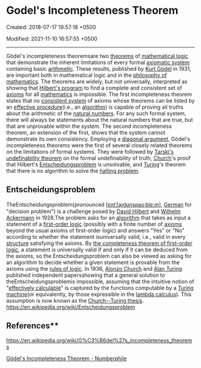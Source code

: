 # Godel's Incompleteness Theorem

Created: 2018-07-17 19:57:18 +0500

Modified: 2021-11-10 16:57:55 +0500

---

Gödel's incompleteness theoremsare two [theorems](https://en.wikipedia.org/wiki/Theorem) of [mathematical logic](https://en.wikipedia.org/wiki/Mathematical_logic) that demonstrate the inherent limitations of every formal [axiomatic system](https://en.wikipedia.org/wiki/Axiomatic_system) containing basic [arithmetic](https://en.wikipedia.org/wiki/Arithmetic). These results, published by [Kurt Gödel](https://en.wikipedia.org/wiki/Kurt_G%C3%B6del) in 1931, are important both in mathematical logic and in the [philosophy of mathematics](https://en.wikipedia.org/wiki/Philosophy_of_mathematics). The theorems are widely, but not universally, interpreted as showing that [Hilbert's program](https://en.wikipedia.org/wiki/Hilbert%27s_program) to find a complete and consistent set of [axioms](https://en.wikipedia.org/wiki/Axiom) for all [mathematics](https://en.wikipedia.org/wiki/Mathematics) is impossible.
The first incompleteness theorem states that no [consistent system](https://en.wikipedia.org/wiki/Consistency) of axioms whose theorems can be listed by an [effective procedure](https://en.wikipedia.org/wiki/Effective_procedure)(i.e., an [algorithm](https://en.wikipedia.org/wiki/Algorithm)) is capable of proving all truths about the arithmetic of the [natural numbers](https://en.wikipedia.org/wiki/Natural_number). For any such formal system, there will always be statements about the natural numbers that are true, but that are unprovable within the system. The second incompleteness theorem, an extension of the first, shows that the system cannot demonstrate its own consistency.
Employing a [diagonal argument](https://en.wikipedia.org/wiki/Cantor%27s_diagonal_argument), Gödel's incompleteness theorems were the first of several closely related theorems on the limitations of formal systems. They were followed by [Tarski's undefinability theorem](https://en.wikipedia.org/wiki/Tarski%27s_undefinability_theorem) on the formal undefinability of truth, [Church](https://en.wikipedia.org/wiki/Alonzo_Church)'s proof that Hilbert's [Entscheidungsproblem](https://en.wikipedia.org/wiki/Entscheidungsproblem) is unsolvable, and [Turing](https://en.wikipedia.org/wiki/Alan_Turing)'s theorem that there is no algorithm to solve the [halting problem](https://en.wikipedia.org/wiki/Halting_problem).

## Entscheidungsproblem

TheEntscheidungsproblem(pronounced [[ɛntˈʃaɪ̯dʊŋspʁoˌbleːm]](https://en.wikipedia.org/wiki/Help:IPA/Standard_German), [German](https://en.wikipedia.org/wiki/German_language) for "decision problem") is a challenge posed by [David Hilbert](https://en.wikipedia.org/wiki/David_Hilbert) and [Wilhelm Ackermann](https://en.wikipedia.org/wiki/Wilhelm_Ackermann) in 1928.The problem asks for an [algorithm](https://en.wikipedia.org/wiki/Algorithm) that takes as input a statement of a [first-order logic](https://en.wikipedia.org/wiki/First-order_logic) (possibly with a finite number of [axioms](https://en.wikipedia.org/wiki/Axiom) beyond the usual axioms of first-order logic) and answers "Yes" or "No" according to whether the statement isuniversally valid, i.e., valid in every [structure](https://en.wikipedia.org/wiki/Structure_(mathematical_logic)) satisfying the axioms. By [the completeness theorem of first-order logic](https://en.wikipedia.org/wiki/G%C3%B6del%27s_completeness_theorem), a statement is universally valid if and only if it can be deduced from the axioms, so the Entscheidungsproblem can also be viewed as asking for an algorithm to decide whether a given statement is provable from the axioms using the [rules of logic](https://en.wikipedia.org/wiki/Rules_of_logic).
In 1936, [Alonzo Church](https://en.wikipedia.org/wiki/Alonzo_Church) and [Alan Turing](https://en.wikipedia.org/wiki/Alan_Turing) published independent papersshowing that a general solution to theEntscheidungsproblemis impossible, assuming that the intuitive notion of "[effectively calculable](https://en.wikipedia.org/wiki/Effectively_calculable)" is captured by the functions computable by a [Turing machine](https://en.wikipedia.org/wiki/Turing_machine)(or equivalently, by those expressible in the [lambda calculus](https://en.wikipedia.org/wiki/Lambda_calculus)). This assumption is now known as the [Church--Turing thesis](https://en.wikipedia.org/wiki/Church%E2%80%93Turing_thesis).
<https://en.wikipedia.org/wiki/Entscheidungsproblem>

## References**

<https://en.wikipedia.org/wiki/G%C3%B6del%27s_incompleteness_theorems>

[Gödel's Incompleteness Theorem - Numberphile](https://www.youtube.com/watch?v=O4ndIDcDSGc)

